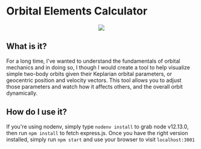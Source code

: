 # Orbital Elements Calculator

<center><img src="https://raw.github.com/mrpossoms/two-body/master/.demo.gif"/></center>

## What is it?
For a long time, I've wanted to understand the fundamentals of orbital mechanics and in doing so, I though I would create a tool to help visualize simple two-body orbits given their Keplarian orbital parameters, or geocentric position and velocity vectors. This tool allows you to adjust those parameters and watch how it affects others, and the overall orbit dynamically.

## How do I use it?
If you're using nodenv, simply type `nodenv install` to grab node v12.13.0, then run `npm install` to fetch express.js. Once you have the right version installed, simply run `npm start` and use your browser to visit `localhost:3001`
